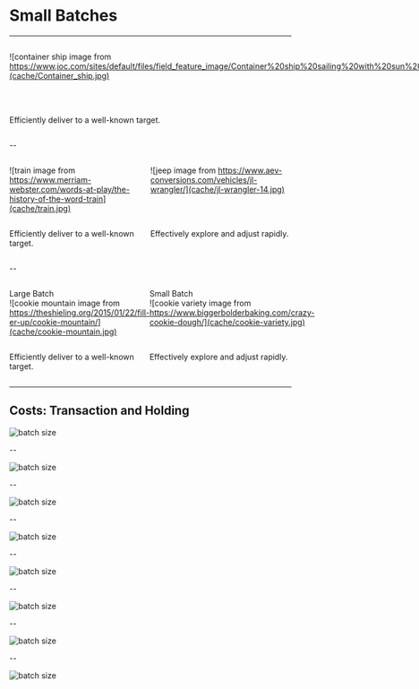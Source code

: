 # Small Batches

---

<div style="display: grid;
grid-template-columns: repeat(2, 1fr);
grid-template-rows: 1fr;
grid-column-gap: 0px;
grid-row-gap: 0px;">

![container ship image from https://www.joc.com/sites/default/files/field_feature_image/Container%20ship%20sailing%20with%20sun%20in%20background.jpg](cache/Container_ship.jpg)

![speedboad image from iSAW Company from Pexels: https://www.pexels.com/photo/photo-of-speed-boat-on-sea-3274984/](cache/speedboat.jpg)

Efficiently deliver to a well-known target.

Effectively explore and adjust rapidly.
</div>

--

<div style="display: grid;
grid-template-columns: repeat(2, 1fr);
grid-template-rows: 1fr;
grid-column-gap: 0px;
grid-row-gap: 0px;">

![train image from https://www.merriam-webster.com/words-at-play/the-history-of-the-word-train](cache/train.jpg)

![jeep image from https://www.aev-conversions.com/vehicles/jl-wrangler/](cache/jl-wrangler-14.jpg)

Efficiently deliver to a well-known target.

Effectively explore and adjust rapidly.
</div>

--

<div style="display: grid;
grid-template-columns: repeat(2, 1fr);
grid-template-rows: 1fr;
grid-column-gap: 0px;
grid-row-gap: 0px;">

Large Batch<br />![cookie mountain image from https://theshieling.org/2015/01/22/fill-er-up/cookie-mountain/](cache/cookie-mountain.jpg)

Small Batch<br />![cookie variety image from https://www.biggerbolderbaking.com/crazy-cookie-dough/](cache/cookie-variety.jpg)

Efficiently deliver to a well-known target.

Effectively explore and adjust rapidly.
</div>

---

## Costs: Transaction and Holding

<!-- .slide: data-transition="slide none" data-background-transition="slide none" data-background-color="white" -->
![batch size](images/batch_size_01.png)

--

<!-- .slide: data-transition="slide none" data-background-transition="slide none" data-background-color="white" -->
![batch size](images/batch_size_02.png)

--

<!-- .slide: data-transition="slide none" data-background-transition="slide none" data-background-color="white" -->
![batch size](images/batch_size_03.png)

--

<!-- .slide: data-transition="slide none" data-background-transition="slide none" data-background-color="white" -->
![batch size](images/batch_size_04.png)

--

<!-- .slide: data-transition="slide none" data-background-transition="slide none" data-background-color="white" -->
![batch size](images/batch_size_05.png)

--

<!-- .slide: data-transition="slide none" data-background-transition="slide none" data-background-color="white" -->
![batch size](images/batch_size_06.png)

--

<!-- .slide: data-transition="slide none" data-background-transition="slide none" data-background-color="white" -->
![batch size](images/batch_size_07.png)

--

<!-- .slide: data-transition="slide none" data-background-transition="slide none" data-background-color="white" -->
![batch size](images/batch_size_08.png)
